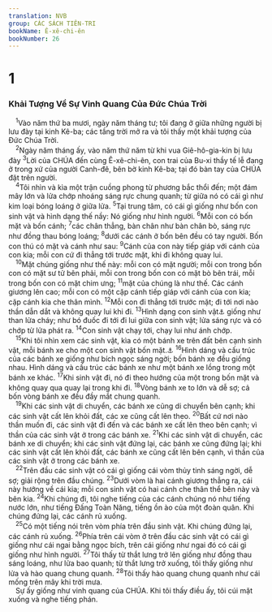 ```yaml
---
translation: NVB
group: CÁC SÁCH TIÊN-TRI
bookName: Ê-xê-chi-ên 
bookNumber: 26
---
```


<div class="title"><h1>1</h1><h3>Khải Tượng Về Sự Vinh Quang Của Đức Chúa Trời </h3></div>
<span class="verse exe_1_1"> <sup>1</sup>Vào năm thứ ba mươi, ngày năm tháng tư; tôi đang ở giữa những người bị lưu đày tại kinh Kê-ba; các tầng trời mở ra và tôi thấy một khải tượng của Đức Chúa Trời. <br/></span>
<span class="verse exe_1_2"> <sup>2</sup>Ngày năm tháng ấy, vào năm thứ năm từ khi vua Giê-hô-gia-kin bị lưu đày </span>
<span class="verse exe_1_3"><sup>3</sup>Lời của CHÚA đến cùng Ê-xê-chi-ên, con trai của Bu-xi thầy tế lễ đang ở trong xứ của người Canh-đê, bên bờ kinh Kê-ba; tại đó bàn tay của CHÚA đặt trên người. <br/></span>
<span class="verse exe_1_4"> <sup>4</sup>Tôi nhìn và kìa một trận cuồng phong từ phương bắc thổi đến; một đám mây lớn và lửa chớp nhoáng sáng rực chung quanh; từ giữa nó có cái gì như kim loại bóng loáng ở giữa lửa. </span>
<span class="verse exe_1_5"><sup>5</sup>Tại trung tâm, có cái gì giống như bốn con sinh vật và hình dạng thế nầy: Nó giống như hình người. </span>
<span class="verse exe_1_6"><sup>6</sup>Mỗi con có bốn mặt và bốn cánh; </span>
<span class="verse exe_1_7"><sup>7</sup>các chân thẳng, bàn chân như bàn chân bò, sáng rực như đồng thau bóng loáng; </span>
<span class="verse exe_1_8"><sup>8</sup>dưới các cánh ở bốn bên đều có tay người. Bốn con thú có mặt và cánh như sau: </span>
<span class="verse exe_1_9"><sup>9</sup>Cánh của con này tiếp giáp với cánh của con kia; mỗi con cứ đi thẳng tới trước mặt, khi đi không quay lui. <br/></span>
<span class="verse exe_1_10"> <sup>10</sup>Mặt chúng giống như thế này: mỗi con có mặt người; mỗi con trong bốn con có mặt sư tử bên phải, mỗi con trong bốn con có mặt bò bên trái, mỗi trong bốn con có mặt chim ưng; </span>
<span class="verse exe_1_11"><sup>11</sup>mặt của chúng là như thế. Các cánh giương lên cao; mỗi con có một cặp cánh tiếp giáp với cánh của con kia; cặp cánh kia che thân mình. </span>
<span class="verse exe_1_12"><sup>12</sup>Mỗi con đi thẳng tới trước mặt; đi tới nơi nào thần dẫn dắt và không quay lui khi đi. </span>
<span class="verse exe_1_13"><sup>13</sup>Hình dạng con sinh vật<a data-toggle="tooltip" data-placement="bottom" title="LXX: ở giữa">⚓</a> giống như than lửa cháy; như bó đuốc đi tới đi lui giữa con sinh vật; lửa sáng rực và có chớp từ lửa phát ra. </span>
<span class="verse exe_1_14"><sup>14</sup>Con sinh vật chạy tới, chạy lui như ánh chớp. <br/></span>
<span class="verse exe_1_15"> <sup>15</sup>Khi tôi nhìn xem các sinh vật, kìa có một bánh xe trên đất bên cạnh sinh vật, mỗi bánh xe cho một con sinh vật bốn mặt.<a data-toggle="tooltip" data-placement="bottom" title="Ctd: mỗi bánh xe cho một trong bốn mặt">⚓</a></span>
<span class="verse exe_1_16"><sup>16</sup>Hình dáng và cấu trúc của các bánh xe giống như bích ngọc sáng ngời; bốn bánh xe đều giống nhau. Hình dáng và cấu trúc các bánh xe như một bánh xe lồng trong một bánh xe khác. </span>
<span class="verse exe_1_17"><sup>17</sup>Khi sinh vật đi, nó đi theo hướng của một trong bốn mặt và không quay qua quay lại trong khi đi. </span>
<span class="verse exe_1_18"><sup>18</sup>Vòng bánh xe to lớn và dễ sợ; cả bốn vòng bánh xe đều đầy mắt chung quanh. <br/></span>
<span class="verse exe_1_19"> <sup>19</sup>Khi các sinh vật di chuyển, các bánh xe cũng di chuyển bên cạnh; khi các sinh vật cất lên khỏi đất, các xe cũng cất lên theo. </span>
<span class="verse exe_1_20"><sup>20</sup>Bất cứ nơi nào thần muốn đi, các sinh vật đi đến và các bánh xe cất lên theo bên cạnh; vì thần của các sinh vật ở trong các bánh xe. </span>
<span class="verse exe_1_21"><sup>21</sup>Khi các sinh vật di chuyển, các bánh xe di chuyển; khi các sinh vật đứng lại, các bánh xe cũng đứng lại; khi các sinh vật cất lên khỏi đất, các bánh xe cũng cất lên bên cạnh, vì thần của các sinh vật ở trong các bánh xe. <br/></span>
<span class="verse exe_1_22"> <sup>22</sup>Trên đầu các sinh vật có cái gì giống cái vòm thủy tinh sáng ngời, dễ sợ; giải rộng trên đầu chúng. </span>
<span class="verse exe_1_23"><sup>23</sup>Dưới vòm là hai cánh giương thẳng ra, cái này hướng về cái kia; mỗi con sinh vật có hai cánh che thân thể bên này và bên kia. </span>
<span class="verse exe_1_24"><sup>24</sup>Khi chúng đi, tôi nghe tiếng của các cánh chúng nó như tiếng nước lớn, như tiếng Đấng Toàn Năng, tiếng ồn ào của một đoàn quân. Khi chúng đứng lại, các cánh rủ xuống. <br/></span>
<span class="verse exe_1_25"> <sup>25</sup>Có một tiếng nói trên vòm phía trên đầu sinh vật. Khi chúng đứng lại, các cánh rủ xuống. </span>
<span class="verse exe_1_26"><sup>26</sup>Phía trên cái vòm ở trên đầu các sinh vật có cái gì giống như cái ngai bằng ngọc bích, trên cái giống như ngai đó có cái gì giống như hình người. </span>
<span class="verse exe_1_27"><sup>27</sup>Tôi thấy từ thắt lưng trở lên giống như đồng thau sáng loáng, như lửa bao quanh; từ thắt lưng trở xuống, tôi thấy giống như lửa và hào quang chung quanh. </span>
<span class="verse exe_1_28"><sup>28</sup>Tôi thấy hào quang chung quanh như cái mống trên mây khi trời mưa. <br/> Sự ấy giống như vinh quang của CHÚA. Khi tôi thấy điều ấy, tôi cúi mặt xuống và nghe tiếng phán. <br/></span>

